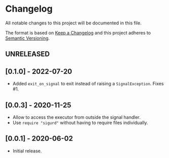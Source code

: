 # Changelog

All notable changes to this project will be documented in this file.

The format is based on [Keep a Changelog](https://keepachangelog.com/en/1.0.0/)
and this project adheres to [Semantic Versioning](https://semver.org/spec/v2.0.0.html).

## UNRELEASED

## [0.1.0] - 2022-07-20
- Added `exit_on_signal` to exit instead of raising a `SignalException`. Fixes #1.

## [0.0.3] - 2020-11-25
- Allow to access the executor from outside the signal handler.
- Use `require "sigurd"` without having to require files individually.

## [0.0.1] - 2020-06-02
- Initial release.
